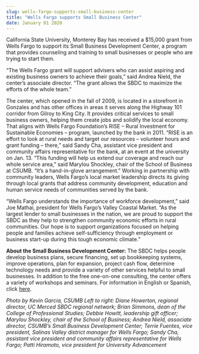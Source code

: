 ```yaml
---
slug: wells-fargo-supports-small-business-center
title: "Wells Fargo supports Small Business Center"
date: January 01 2020
---
```


<p>California State University, Monterey Bay has received a $15,000 grant from Wells Fargo to support its Small Business Development Center, a program that provides counseling and training to small businesses or people who are trying to start them.
</p><p>“The Wells Fargo grant will support advisers who can assist aspiring and existing business owners to achieve their goals,” said Andrea Nield, the center’s associate director. “The grant allows the SBDC to maximize the efforts of the whole team.”
</p><p>The center, which opened in the fall of 2009, is located in a storefront in Gonzales and has other offices in areas it serves along the Highway 101 corridor from Gilroy to King City. It provides critical services to small business owners, helping them create jobs and solidify the local economy. That aligns with Wells Fargo Foundation’s RISE – Rural Investment for Sustainable Economies – program, launched by the bank in 2011. “RISE is an effort to look at rural needs and target our resources – volunteer hours and grant funding – there,” said Sandy Cha, assistant vice president and community affairs representative for the bank, at an event at the university on Jan. 13. “This funding will help us extend our coverage and reach our whole service area,” said Marylou Shockley, chair of the School of Business at CSUMB. “It’s a hand-in-glove arrangement.” Working in partnership with community leaders, Wells Fargo’s local market leadership directs its giving through local grants that address community development, education and human service needs of communities served by the bank.
</p><p>“Wells Fargo understands the importance of workforce development,” said Joe Mathai, president for Wells Fargo’s Valley Coastal Market. “As the largest lender to small businesses in the nation, we are proud to support the SBDC as they help to strengthen community economic efforts in rural communities. Our hope is to support organizations focused on helping people and families achieve self-sufficiency through employment or business start-up during this tough economic climate.”
</p><p><strong>About the Small Business Development Center:</strong> The SBDC helps people develop business plans, secure financing, set up bookkeeping systems, improve operations, plan for expansion, project cash flow, determine technology needs and provide a variety of other services helpful to small businesses. In addition to the free one-on-one consulting, the center offers a variety of workshops and seminars. For information in English or Spanish, click <a href="http://csumbsbdc.webuda.com/">here</a>. 
</p><p><em>Photo by Kevin Garcia, CSUMB Left to right: Diane Howerton, regional director, UC Merced SBDC regional network; Brian Simmons, dean of the College of Professional Studies; Debbie Howitt, leadership gift officer; Marylou Shockley, chair of the School of Business; Andrea Nield, associate director, CSUMB’s Small Business Development Center; Terrie Fuentes, vice president, Salinas Valley district manager for Wells Fargo; Sandy Cha, assistant vice president and community affairs representative for Wells Fargo; Patti Hiramoto, vice president for University Advancement  </em>
</p>
